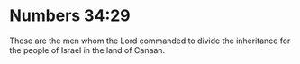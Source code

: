 # Numbers 34:29

These are the men whom the Lord commanded to divide the inheritance for the people of Israel in the land of Canaan.
